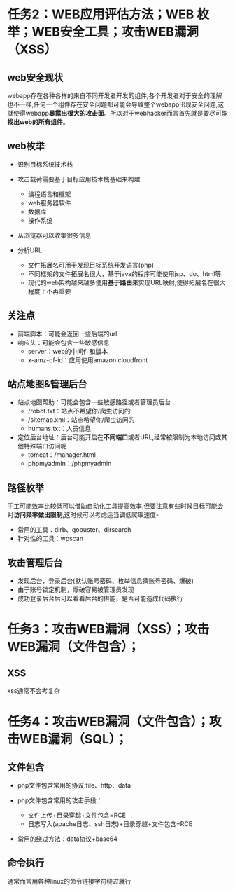 # 任务2：WEB应用评估方法；WEB 枚举；WEB安全工具；攻击WEB漏洞（XSS）

## web安全现状

webapp存在各种各样的来自不同开发者开发的组件,各个开发者对于安全的理解也不一样,任何一个组件存在安全问题都可能会导致整个webapp出现安全问题,这就使得webapp**暴露出很大的攻击面**。所以对于webhacker而言首先就是要尽可能**找出web的所有组件**。

## web枚举

- 识别目标系统技术栈

- 攻击载荷需要基于目标应用技术栈基础来构建
  - 编程语言和框架
  - web服务器软件
  - 数据库
  - 操作系统
- 从浏览器可以收集很多信息
- 分析URL
  - 文件拓展名可用于发现目标系统开发语言(php)
  - 不同框架的文件拓展名很大，基于java的程序可能使用jsp、do、html等
  - 现代的web架构越来越多使用**基于路由**来实现URL映射,使得拓展名在很大程度上不再重要

## 关注点

- 前端脚本：可能会返回一些后端的url
- 响应头：可能会包含一些敏感信息
  - server：web的中间件和版本
  - x-amz-cf-id：应用使用amazon cloudfront



## 站点地图&管理后台

- 站点地图帮助：可能会包含一些敏感路径或者管理员后台
  - /robot.txt：站点不希望你/爬虫访问的
  - /sitemap.xml：站点希望你/爬虫访问的
  - humans.txt：人员信息
- 定位后台地址：后台可能开启在**不同端口**或者URL,经常被限制为本地访问或其他特殊端口访问呢
  - tomcat：/manager.html
  - phpmyadmin：/phpmyadmin



## 路径枚举

手工可能效率比较低可以借助自动化工具提高效率,但要注意有些时候目标可能会对**访问频率做出限制**,这时候可以考虑适当调低爬取速度-

- 常用的工具：dirb、gobuster、dirsearch
- 针对性的工具：wpscan

## 攻击管理后台

- 发现后台，登录后台(默认账号密码、枚举信息猜账号密码、爆破)
- 由于账号锁定机制，爆破容易被管理员发现
- 成功登录后台后可以看看后台的供能，是否可能造成代码执行



# 任务3：攻击WEB漏洞（XSS）；攻击WEB漏洞（文件包含）；

## XSS

xss通常不会考复杂

# 任务4：攻击WEB漏洞（文件包含）；攻击WEB漏洞（SQL）；

## 文件包含

- php文件包含常用的协议:file、http、data

- php文件包含常用的攻击手段：
  - 文件上传+目录穿越+文件包含=RCE
  - 日志写入(apache日志、ssh日志)+目录穿越+文件包含=RCE
- 常用的绕过方法：data协议+base64

## 命令执行

通常而言用各种linux的命令链接字符绕过就行